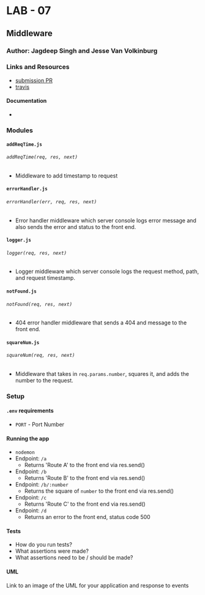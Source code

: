 # LAB - 07

## Middleware

### Author: Jagdeep Singh and Jesse Van Volkinburg

### Links and Resources
* [submission PR](https://github.com/401-advanced-javascript-js/lab-07-middleware/pull/1)
* [travis](http://xyz.com)

#### Documentation
* 

### Modules
#### `addReqTime.js`
###### `addReqTime(req, res, next)`
- Middleware to add timestamp to request

#### `errorHandler.js`
###### `errorHandler(err, req, res, next)`
- Error handler middleware which server console logs error message and also sends the error and status to the front end.

#### `logger.js`
###### `logger(req, res, next)`
- Logger middleware which server console logs the request method, path, and request timestamp.

#### `notFound.js`
###### `notFound(req, res, next)`
- 404 error handler middleware that sends a 404 and message to the front end.

#### `squareNum.js`
###### `squareNum(req, res, next)`
- Middleware that takes in `req.params.number`, squares it, and adds the number to the request.

### Setup
#### `.env` requirements
* `PORT` - Port Number

#### Running the app
* `nodemon`
* Endpoint: `/a`
  * Returns 'Route A' to the front end via res.send()
* Endpoint: `/b`
  * Returns 'Route B' to the front end via res.send()
* Endpoint: `/b/:number`
  * Returns the square of `number` to the front end via res.send()
* Endpoint: `/c`
  * Returns 'Route C' to the front end via res.send()
* Endpoint: `/d`
  * Returns an error to the front end, status code 500
  
#### Tests
* How do you run tests?
* What assertions were made?
* What assertions need to be / should be made?

#### UML
Link to an image of the UML for your application and response to events
